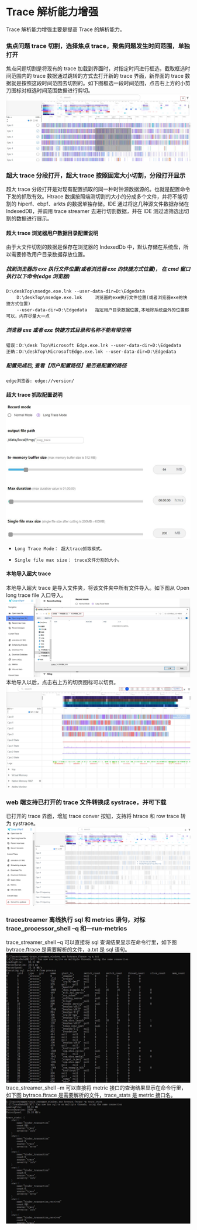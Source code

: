 # Trace 解析能力增强

Trace 解析能力增强主要是提高 Trace 的解析能力。

### 焦点问题 trace 切割，选择焦点 trace，聚焦问题发生时间范围，单独打开

焦点问题切割是将现有的 trace 加载到界面时，对指定时间进行框选，截取框选时间范围内的 trace 数据通过跳转的方式去打开新的 trace 界面，新界面的 trace 数据就是按照这段时间范围去切割的。如下图框选一段时间范围，点击右上方的小剪刀图标对框选时间范围数据进行剪切。
![GitHub Logo](../../figures/parsingability/cuttrace_bytime.jpg)

### 超大 trace 分段打开，超大 trace 按照固定大小切割，分段打开显示

超大 trace 分段打开是对现有配置抓取的同一种时钟源数据源的。也就是配置命令下发的抓取有效。Htrace 数据按照端测切割的大小的分成多个文件，并将不能切割的 hiperf、ebpf、arkts 的数据单独存储。IDE 通过将这几种源文件数据存储在 IndexedDB，并调用 trace streamer 去进行切割数据，并在 IDE 测过滤筛选出切割的数据进行展示。

#### 超大 trace 浏览器用户数据目录配置说明

由于大文件切割的数据是保存在浏览器的 IndexedDb 中，默认存储在系统盘，所以需要修改用户目录数据存放位置。

##### 找到浏览器的 exe 执行文件位置(或者浏览器 exe 的快捷方式位置)， 在 cmd 窗口执行以下命令(edge 浏览器)

    D:\deskTop\msedge.exe.lnk --user-data-dir=D:\Edgedata
    	D:\deskTop\msedge.exe.lnk     浏览器的exe执行文件位置(或者浏览器exe的快捷方式位置)
    	--user-data-dir=D:\Edgedata   指定用户目录数据位置,本地除系统盘外的位置都可以，内存尽量大一点

##### 浏览器 exe 或者 exe 快捷方式目录和名称不能有带空格

    错误：D:\desk Top\Microsoft Edge.exe.lnk --user-data-dir=D:\Edgedata
    正确：D:\deskTop\MicrosoftEdge.exe.lnk --user-data-dir=D:\Edgedata

##### 配置完成后, 查看【用户配置路径】是否是配置的路径

    edge浏览器: edge://version/

#### 超大 trace 抓取配置说明

![GitHub Logo](../../figures/parsingability/bigtracerecord.jpg)

-     Long Trace Mode： 超大trace抓取模式。
-     Single file max size： trace文件分割的大小。

#### 本地导入超大 trace

本地导入超大 trace 是导入文件夹，将该文件夹中所有文件导入。如下图从 Open long trace file 入口导入。
![GitHub Logo](../../figures/parsingability/longtraceload.jpg)
本地导入以后，点击右上方的切页图标可以切页。
![GitHub Logo](../../figures/parsingability/longtraceswitch.jpg)

### web 端支持已打开的 trace 文件转换成 systrace，并可下载

已打开的 trace 界面，增加 trace conver 按钮，支持将 htrace 和 row trace 转为 systrace。
![GitHub Logo](../../figures/parsingability/traceconvert.jpg)

### tracestreamer 离线执行 sql 和 metrics 语句，对标 trace_processor_shell –q 和—run-metrics

trace_streamer_shell –q 可以直接将 sql 查询结果显示在命令行里，如下图 bytrace.ftrace 是需要解析的文件，a.txt 是 sql 语句。
![GitHub Logo](../../figures/parsingability/tracestreamer_q.jpg)
trace_streamer_shell –m 可以直接将 metric 接口的查询结果显示在命令行里，如下图 bytrace.ftrace 是需要解析的文件，trace_stats 是 metric 接口名。
![GitHub Logo](../../figures/parsingability/tsmetric.jpg)
